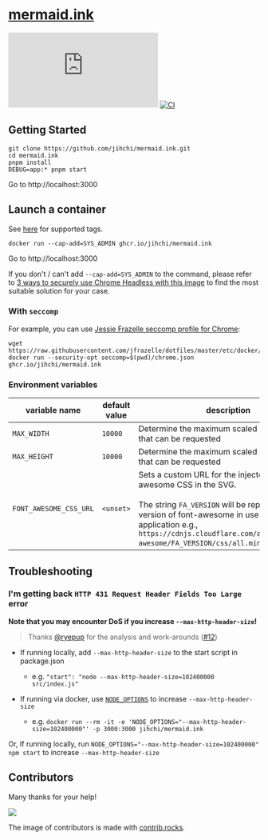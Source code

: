 # [mermaid.ink](https://mermaid.ink)

[![GitHub](https://img.shields.io/github/license/jihchi/mermaid.ink)](./LICENSE)
[![CI](https://github.com/jihchi/mermaid.ink/actions/workflows/CI.yaml/badge.svg)](https://github.com/jihchi/mermaid.ink/actions/workflows/CI.yaml)

## Getting Started

```
git clone https://github.com/jihchi/mermaid.ink.git
cd mermaid.ink
pnpm install
DEBUG=app:* pnpm start
```

Go to http://localhost:3000

## Launch a container

See [here](https://github.com/jihchi/mermaid.ink/pkgs/container/mermaid.ink) for supported tags.

```
docker run --cap-add=SYS_ADMIN ghcr.io/jihchi/mermaid.ink
```

Go to http://localhost:3000

If you don't / can't add `--cap-add=SYS_ADMIN` to the command, please refer to [3 ways to securely use Chrome Headless with this image](https://github.com/Zenika/alpine-chrome?tab=readme-ov-file#3-ways-to-securely-use-chrome-headless-with-this-image) to find the most suitable solution for your case.

### With `seccomp`

For example, you can use [Jessie Frazelle seccomp profile for Chrome](https://github.com/Zenika/alpine-chrome/blob/master/chrome.json):

```
wget https://raw.githubusercontent.com/jfrazelle/dotfiles/master/etc/docker/seccomp/chrome.json
docker run --security-opt seccomp=$(pwd)/chrome.json ghcr.io/jihchi/mermaid.ink
```

### Environment variables

| variable name          | default value | description                                                                                                                                                                                                                                                          |
| ---------------------- | ------------- | -------------------------------------------------------------------------------------------------------------------------------------------------------------------------------------------------------------------------------------------------------------------- |
| `MAX_WIDTH`            | `10000`       | Determine the maximum scaled diagram width that can be requested                                                                                                                                                                                                     |
| `MAX_HEIGHT`           | `10000`       | Determine the maximum scaled diagram height that can be requested                                                                                                                                                                                                    |
| `FONT_AWESOME_CSS_URL` | `<unset>`     | Sets a custom URL for the injected font-awesome CSS in the SVG. <br><br> The string `FA_VERSION` will be replaced with the version of font-awesome in use by the application e.g., `https://cdnjs.cloudflare.com/ajax/libs/font-awesome/FA_VERSION/css/all.min.css`. |

## Troubleshooting

### I'm getting back `HTTP 431 Request Header Fields Too Large` error

**Note that you may encounter DoS if you increase `--max-http-header-size`!**

> Thanks [@ryepup](https://github.com/ryepup) for the analysis and work-arounds ([#12](https://github.com/jihchi/mermaid.ink/issues/12))

- If running locally, add `--max-http-header-size` to the start script in package.json

  - e.g. `"start": "node --max-http-header-size=102400000 src/index.js"`

- If running via docker, use [`NODE_OPTIONS`](https://nodejs.org/api/cli.html#cli_node_options_options) to increase `--max-http-header-size`
  - e.g. `docker run --rm -it -e 'NODE_OPTIONS="--max-http-header-size=102400000"' -p 3000:3000 jihchi/mermaid.ink`

Or, If running locally, run `NODE_OPTIONS="--max-http-header-size=102400000" npm start` to increase `--max-http-header-size`

## Contributors

Many thanks for your help!

<a href="https://github.com/jihchi/mermaid.ink/graphs/contributors">
  <img src="https://contrib.rocks/image?repo=jihchi/mermaid.ink" />
</a>

The image of contributors is made with [contrib.rocks](https://contrib.rocks).
